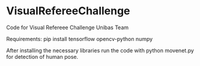 # VisualRefereeChallenge
Code for Visual Refereee Challenge Unibas Team

Requirements:
  pip install tensorflow opencv-python numpy

  After installing the necessary libraries run the code with python movenet.py for detection of human pose.
